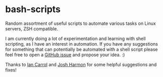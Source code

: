 # bash-scripts
Random assortment of useful scripts to automate various tasks on Linux servers, ZSH compatible.

I am currently doing a lot of experimentation and learning with shell scripting, as I have an interest in automation. If you have any suggestions for something that can potentially be automated with a shell script please feel free to open a [GitHub issue](https://github.com/kawaii/bash-scripts/issues) and propose your idea. :)

Thanks to [Ian Carrol](https://github.com/iangcarroll) and [Josh Harmon](https://github.com/JoshHarmon) for some helpful suggestions and fixes!

